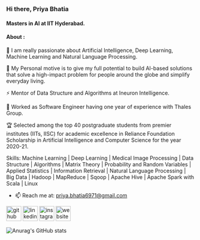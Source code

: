 ### Hi there, Priya Bhatia
#### Masters in AI at IIT Hyderabad.
#### About :

🔭 I am really passionate about Artificial Intelligence, Deep Learning, Machine Learning and Natural Language Processing. 

💬 My Personal motive is to give my full potential to build AI-based solutions that solve a high-impact problem for people around the globe and simplify everyday living.

⚡ Mentor of Data Structure and Algorithms at Ineuron Intelligence.

👯 Worked as Software Engineer having one year of experience with Thales Group.

🏆 Selected among the top 40 postgraduate students from premier institutes (IITs, IISC) for academic excellence in Reliance Foundation Scholarship in Artificial Intelligence and Computer Science for the year 2020-21.

Skills: Machine Learning | Deep Learning | Medical Image Processing | Data Structure | Algorithms | Matrix Theory | Probability and Random Variables | Applied Statistics | Information Retrieval | Natural Language Processing | Big Data | Hadoop | MapReduce | Sqoop | Apache Hive | Apache Spark with Scala | Linux

- 📫 Reach me at: priya.bhatia6971@gmail.com 


[<img src='https://cdn.jsdelivr.net/npm/simple-icons@3.0.1/icons/github.svg' alt='github' height='40'>](https://github.com/priya6971)  [<img src='https://cdn.jsdelivr.net/npm/simple-icons@3.0.1/icons/linkedin.svg' alt='linkedin' height='40'>](https://www.linkedin.com/in/priya-bhatia-5057a0116/)  [<img src='https://cdn.jsdelivr.net/npm/simple-icons@3.0.1/icons/instagram.svg' alt='instagram' height='40'>](https://www.instagram.com/priyabhatia6971/)  [<img src='https://cdn.jsdelivr.net/npm/simple-icons@3.0.1/icons/icloud.svg' alt='website' height='40'>](https://www.priyajbhatia.com/)  

![Anurag's GitHub stats](https://github-readme-stats.vercel.app/api?username=priya6971&theme=dark&show_icons=true)
